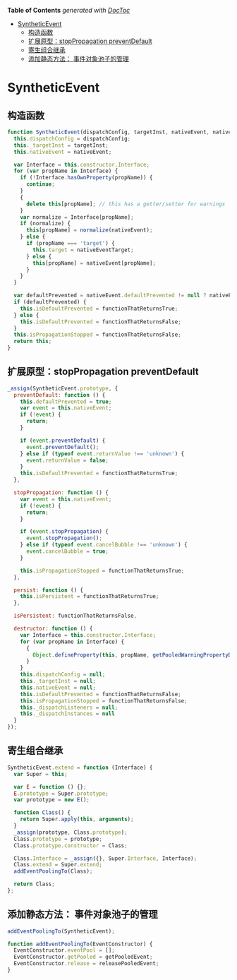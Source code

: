 <!-- START doctoc generated TOC please keep comment here to allow auto update -->
<!-- DON'T EDIT THIS SECTION, INSTEAD RE-RUN doctoc TO UPDATE -->
**Table of Contents**  *generated with [DocToc](https://github.com/thlorenz/doctoc)*

- [SyntheticEvent](#syntheticevent)
  - [构造函数](#%E6%9E%84%E9%80%A0%E5%87%BD%E6%95%B0)
  - [扩展原型：stopPropagation   preventDefault](#%E6%89%A9%E5%B1%95%E5%8E%9F%E5%9E%8Bstoppropagation---preventdefault)
  - [寄生组合继承](#%E5%AF%84%E7%94%9F%E7%BB%84%E5%90%88%E7%BB%A7%E6%89%BF)
  - [添加静态方法： 事件对象池子的管理](#%E6%B7%BB%E5%8A%A0%E9%9D%99%E6%80%81%E6%96%B9%E6%B3%95-%E4%BA%8B%E4%BB%B6%E5%AF%B9%E8%B1%A1%E6%B1%A0%E5%AD%90%E7%9A%84%E7%AE%A1%E7%90%86)

<!-- END doctoc generated TOC please keep comment here to allow auto update -->

# SyntheticEvent
## 构造函数
```javascript
function SyntheticEvent(dispatchConfig, targetInst, nativeEvent, nativeEventTarget) { 
  this.dispatchConfig = dispatchConfig;
  this._targetInst = targetInst;
  this.nativeEvent = nativeEvent;

  var Interface = this.constructor.Interface;
  for (var propName in Interface) {
    if (!Interface.hasOwnProperty(propName)) {
      continue;
    }
    {
      delete this[propName]; // this has a getter/setter for warnings
    }
    var normalize = Interface[propName];
    if (normalize) {
      this[propName] = normalize(nativeEvent);
    } else {
      if (propName === 'target') {
        this.target = nativeEventTarget;
      } else {
        this[propName] = nativeEvent[propName];
      }
    }
  }

  var defaultPrevented = nativeEvent.defaultPrevented != null ? nativeEvent.defaultPrevented : nativeEvent.returnValue === false;
  if (defaultPrevented) {
    this.isDefaultPrevented = functionThatReturnsTrue;
  } else {
    this.isDefaultPrevented = functionThatReturnsFalse;
  }
  this.isPropagationStopped = functionThatReturnsFalse;
  return this;
}
```
 

## 扩展原型：stopPropagation   preventDefault
```javascript
_assign(SyntheticEvent.prototype, {
  preventDefault: function () {
    this.defaultPrevented = true;
    var event = this.nativeEvent;
    if (!event) {
      return;
    }

    if (event.preventDefault) {
      event.preventDefault();
    } else if (typeof event.returnValue !== 'unknown') {
      event.returnValue = false;
    }
    this.isDefaultPrevented = functionThatReturnsTrue;
  },

  stopPropagation: function () {
    var event = this.nativeEvent;
    if (!event) {
      return;
    }

    if (event.stopPropagation) {
      event.stopPropagation();
    } else if (typeof event.cancelBubble !== 'unknown') {
      event.cancelBubble = true;
    }

    this.isPropagationStopped = functionThatReturnsTrue;
  },

  persist: function () {
    this.isPersistent = functionThatReturnsTrue;
  },

  isPersistent: functionThatReturnsFalse,

  destructor: function () {
    var Interface = this.constructor.Interface;
    for (var propName in Interface) {
      {
        Object.defineProperty(this, propName, getPooledWarningPropertyDefinition(propName, Interface[propName]));
      }
    }
    this.dispatchConfig = null;
    this._targetInst = null;
    this.nativeEvent = null;
    this.isDefaultPrevented = functionThatReturnsFalse;
    this.isPropagationStopped = functionThatReturnsFalse;
    this._dispatchListeners = null;
    this._dispatchInstances = null
  }
});
```

## 寄生组合继承
```javascript
SyntheticEvent.extend = function (Interface) {
  var Super = this;

  var E = function () {};
  E.prototype = Super.prototype;
  var prototype = new E();

  function Class() {
    return Super.apply(this, arguments);
  }
  _assign(prototype, Class.prototype);
  Class.prototype = prototype;
  Class.prototype.constructor = Class;

  Class.Interface = _assign({}, Super.Interface, Interface);
  Class.extend = Super.extend;
  addEventPoolingTo(Class);

  return Class;
};
```


## 添加静态方法： 事件对象池子的管理
```javascript
addEventPoolingTo(SyntheticEvent);

function addEventPoolingTo(EventConstructor) {
  EventConstructor.eventPool = [];
  EventConstructor.getPooled = getPooledEvent;
  EventConstructor.release = releasePooledEvent;
}
```

